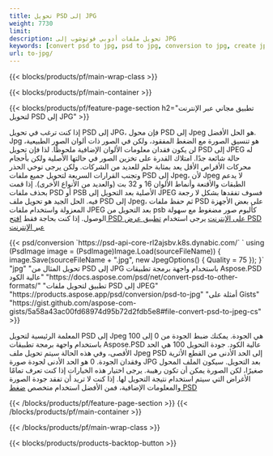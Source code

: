 ```yaml
---
title: تحويل PSD إلى JPG
weight: 7730
limit: 
description: تحويل ملفات أدوبي فوتوشوب إلى JPG
keywords: [convert psd to jpg, psd to jpg, conversion to jpg, create jpg from psd, print psd as jpg]
url: to-jpg/
---
```


{{< blocks/products/pf/main-wrap-class >}}

{{< blocks/products/pf/main-container >}}

{{< blocks/products/pf/feature-page-section h2="تطبيق مجاني عبر الإنترنت لتحويل PSD إلى JPG" >}}
<p>إذا كنت ترغب في تحويل PSD إلى JPG، فإن محول PSD إلى Jpeg هو الحل الأفضل. Jpg هو تنسيق الصورة مع الضغط المفقود، ولكن في الصور ذات ألوان الصور الطبيعية، لن يكون فقدان معلومات الألوان الإضافية ملحوظًا. لذا فإن تحويل PSD إلى JPEG له حالة شائعة جدًا. امتلاك القدرة على تخزين الصور في حالتها الأصلية ولكن بأحجام محركات الأقراص الأقل يعد بمثابة حلم للعديد من الشركات. ولكن يرجى توخي الحذر وتجنب القرارات السريعة لتحويل جميع ملفات PSD إلى Jpeg، لأن Jpeg لا يدعم الطبقات والأقنعة وأنماط الألوان 16 و 32 بت (والعديد من الأنواع الأخرى). إذا قمت بحذف ملفات PSD أو PSB الأصلية بعد التحويل إلى JPEG فسوف تفقدها بشكل لا رجعة فيه. الحل الجيد هو تحويل ملف PSD إلى Jpeg، ثم حفظ ملفات PSD على بعض الأجهزة المعزولة واستخدام ملفات JPEG بعد التحويل من psb كألبوم صور مضغوط مع سهولة الوصول. إذا كنت بحاجة فقط <a href="/psd/view">افتح PSD على الإنترنت</a> يرجى استخدام <a href="/psd/view">تطبيق عرض PSD عبر الإنترنت</a></p>
{{< psd/conversion `https://psd-api-core-rl2ajsbv.k8s.dynabic.com/` 
`    using (PsdImage image = (PsdImage)Image.Load(sourceFileName))
    {
        image.Save(sourceFileName + ".jpg",  new JpegOptions() { Quality = 75 });
    }` 
		"jpg" 
"تحويل المثال من PSD إلى JPG باستخدام واجهة برمجة تطبيقات Aspose.PSD عالية الكود"  "https://docs.aspose.com/psd/net/convert-psd-to-other-formats/" 
"تطبيق لتحويل ملفات PSD إلى JPEG" "https://products.aspose.app/psd/conversion/psd-to-jpg" 
"أمثلة على Gists" "https://gist.github.com/aspose-com-gists/5a58a43ac00fd68974d95b72d2fdb5e8#file-convert-psd-to-jpeg-cs" >}}
<p>المعلمة الرئيسية لتحويل PSD إلى Jpeg هي الجودة. يمكنك ضبط الجودة من 0 إلى 100 باستخدام واجهة برمجة تطبيقات Aspose.PSD عالية الكود. جودة التحويل 100 هي الحد الأقصى، وفي هذه الحالة سيتم تحويل ملف Jpeg PSD إلى الحد الأدنى من القطع الأثرية وفقدان الجودة. 0 هو الحد الأدنى لجودة صورة JPG بعد التحويل. سيكون الملف المحول صغيرًا، لكن الصورة يمكن أن تكون رهيبة. يرجى اختيار هذه الخيارات إذا كنت تعرف تمامًا الأغراض التي سيتم استخدام نتيجة التحويل لها. إذا كنت لا تريد أن تفقد جودة الصورة والمعلومات الإضافية، فمن الأفضل استخدام متخصص <a href="/psd/reduce-size">ضغط PSD</a></p>
{{< /blocks/products/pf/feature-page-section >}}
{{< /blocks/products/pf/main-container >}}


{{< /blocks/products/pf/main-wrap-class >}}

{{< blocks/products/products-backtop-button >}}
